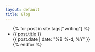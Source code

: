 ```yaml
---
layout: default
title: Blog
---
```

<ul class="posts">
  {% for post in site.tags["writing"] %}
    <li>
      <a href="{{ post.url }}">{{ post.title }}</a>
      <div class="publish-date"><time pubdate="">{{ post.date | date: "%B %-d, %Y" }}</time></div>
    </li>
  {% endfor %}
</ul>
